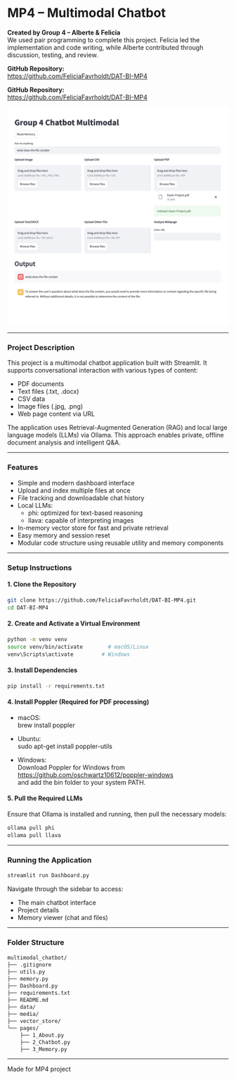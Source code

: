 # MP4 – Multimodal Chatbot

**Created by Group 4 – Alberte & Felicia**  
We used pair programming to complete this project. Felicia led the implementation and code writing, while Alberte contributed through discussion, testing, and review.

**GitHub Repository:**  
https://github.com/FeliciaFavrholdt/DAT-BI-MP4


**GitHub Repository:**  
https://github.com/FeliciaFavrholdt/DAT-BI-MP4

![Multimodal Chatbot Screenshot](photo.png)


---

### Project Description

This project is a multimodal chatbot application built with Streamlit. It supports conversational interaction with various types of content:

- PDF documents  
- Text files (.txt, .docx)  
- CSV data  
- Image files (.jpg, .png)  
- Web page content via URL

The application uses Retrieval-Augmented Generation (RAG) and local large language models (LLMs) via Ollama. This approach enables private, offline document analysis and intelligent Q&A.

---

### Features

- Simple and modern dashboard interface  
- Upload and index multiple files at once  
- File tracking and downloadable chat history  
- Local LLMs:  
  - phi: optimized for text-based reasoning  
  - llava: capable of interpreting images  
- In-memory vector store for fast and private retrieval  
- Easy memory and session reset  
- Modular code structure using reusable utility and memory components  

---

### Setup Instructions

#### 1. Clone the Repository

```bash
git clone https://github.com/FeliciaFavrholdt/DAT-BI-MP4.git
cd DAT-BI-MP4
```

#### 2. Create and Activate a Virtual Environment

```bash
python -m venv venv
source venv/bin/activate        # macOS/Linux
venv\Scripts\activate         # Windows
```

#### 3. Install Dependencies

```bash
pip install -r requirements.txt
```

#### 4. Install Poppler (Required for PDF processing)

- macOS:  
  brew install poppler

- Ubuntu:  
  sudo apt-get install poppler-utils

- Windows:  
  Download Poppler for Windows from  
  https://github.com/oschwartz10612/poppler-windows  
  and add the bin folder to your system PATH.

#### 5. Pull the Required LLMs

Ensure that Ollama is installed and running, then pull the necessary models:

```bash
ollama pull phi
ollama pull llava
```

---

### Running the Application

```bash
streamlit run Dashboard.py
```

Navigate through the sidebar to access:
- The main chatbot interface  
- Project details  
- Memory viewer (chat and files)

---

### Folder Structure

```
multimodal_chatbot/
├── .gitignore
├── utils.py
├── memory.py
├── Dashboard.py
├── requirements.txt
├── README.md
├── data/
├── media/
├── vector_store/
└── pages/
    ├── 1_About.py
    ├── 2_Chatbot.py
    ├── 3_Memory.py
```

---

Made for MP4 project